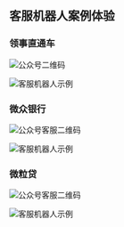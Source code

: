 ## 客服机器人案例体验

### 领事直通车
![公众号二维码][1]

![客服机器人示例][2]

### 微众银行                     
![公众号客服二维码][3]

![客服机器人示例][4]
### 微粒贷
![公众号客服二维码][5]

![客服机器人示例][6]
 


  [1]: https://mc.qcloudimg.com/static/img/75e8e3903844d13cee8beddc3d4986fb/lingshi.png
  [2]: https://mc.qcloudimg.com/static/img/d2919f09447371c2bfbf24100f2fc654/lingshizhi.jpg
  [3]: https://mc.qcloudimg.com/static/img/6e2b2a535c6dbbb24eedd1a0ddafb3ff/image.png
  [4]: https://mc.qcloudimg.com/static/img/98fb7db76a08c3a52b187e90b2e623ee/webank.jpg
  [5]: https://mc.qcloudimg.com/static/img/084cc85e354712ab8e7422a2fb5db50a/image.png
  [6]: https://mc.qcloudimg.com/static/img/72e82f7bbf99bd426f1a60f9b84d3824/image.jpg